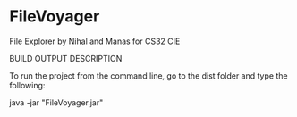# FileVoyager
File Explorer by Nihal and Manas for CS32 CIE


BUILD OUTPUT DESCRIPTION

To run the project from the command line, go to the dist folder and
type the following:

java -jar "FileVoyager.jar" 
